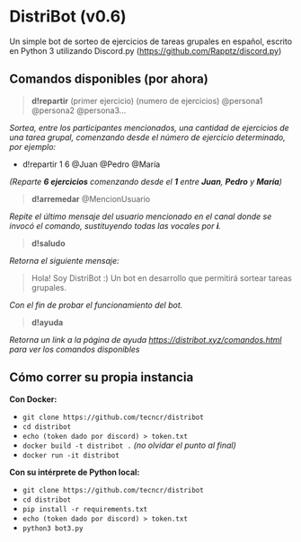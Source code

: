 # DistriBot (v0.6)
Un simple bot de sorteo de ejercicios de tareas grupales en español, escrito en Python 3 utilizando Discord.py (https://github.com/Rapptz/discord.py)

## Comandos disponibles (por ahora)
> **d!repartir** (primer ejercicio) (numero de ejercicios) @persona1 @persona2 @persona3...

*Sortea, entre los participantes mencionados, una cantidad de ejercicios de una tarea grupal, comenzando desde el número de ejercicio determinado, por ejemplo:*
+ d!repartir 1 6 @Juan @Pedro @María

*(Reparte **6 ejercicios** comenzando desde el **1** entre **Juan**, **Pedro** y **María**)*

> **d!arremedar** @MencionUsuario

*Repite el último mensaje del usuario mencionado en el canal donde se invocó el comando, sustituyendo todas las vocales por **i**.*

> **d!saludo**

*Retorna el siguiente mensaje:*
> Hola! Soy DistriBot :) Un bot en desarrollo que permitirá sortear tareas grupales.

*Con el fin de probar el funcionamiento del bot.*

> **d!ayuda**

*Retorna un link a la página de ayuda https://distribot.xyz/comandos.html para ver los comandos disponibles*

## Cómo correr su propia instancia
**Con Docker:**
- `git clone https://github.com/tecncr/distribot`
- `cd distribot`
- `echo (token dado por discord) > token.txt`
- `docker build -t distribot .`
*(no olvidar el punto al final)*
- `docker run -it distribot`

**Con su intérprete de Python local:**
- `git clone https://github.com/tecncr/distribot`
- `cd distribot`
- `pip install -r requirements.txt`
- `echo (token dado por discord) > token.txt`
- `python3 bot3.py`
